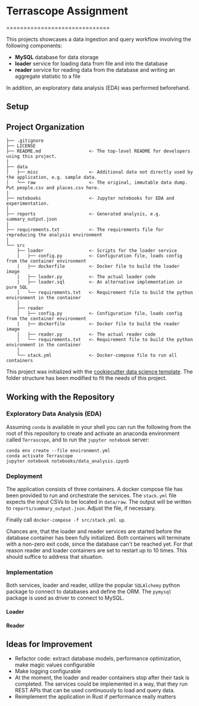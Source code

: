 # Terrascope Assignment
==============================

This projects showcases a data ingestion and query workflow involving the following components:
  * **MySQL** database for data storage
  * **loader** service for loading data from file and into the database
  * **reader** service for reading data from the database and writing an aggregate statistic to a file

In addition, an exploratory data analysis (EDA) was performed beforehand.

## Setup

Project Organization
------------

    ├── .gitignore
    ├── LICENSE
    ├── README.md                  <- The top-level README for developers using this project.
    |
    ├── data
    │   ├── misc                   <- Additional data not directly used by the application, e.g. sample data.
    │   └── raw                    <- The original, immutable data dump. Put people.csv and places.csv here.
    |
    ├── notebooks                  <- Jupyter notebooks for EDA and experimentation.
    │
    ├── reports                    <- Generated analysis, e.g. summary_output.json
    │
    ├── requirements.txt           <- The requirements file for reproducing the analysis environment
    │
    └── src
        ├── loader                 <- Scripts for the loader service
        |   ├── config.py          <- Configuration file, loads config from the container environment
        |   ├── dockerfile         <- Docker file to build the loader image
        |   ├── loader.py          <- The actual loader code
        |   ├── loader.sql         <- An alternative implementation in pure SQL
        │   └── requirements.txt   <- Requirement file to build the python environment in the container
        │
        ├── reader
        │   ├── config.py          <- Configuration file, loads config from the container environment
        |   ├── dockerfile         <- Docker file to build the reader image
        |   ├── reader.py          <- The actual reader code
        │   └── requirements.txt   <- Requirement file to build the python environment in the container
        │
        └── stack.yml              <- Docker-compose file to run all containers

This project was initialized with the [cookiecutter data science template](https://github.com/drivendata/cookiecutter-data-science). The folder structure has been modified to fit the needs of this project.

## Working with the Repository

### Exploratory Data Analysis (EDA)

Assuming `conda` is available in your shell you can run the following from the root of this repository to create and activate an anaconda environment called `Terrascope`, and to run the `jupyter notebook` server:

```
conda env create --file environment.yml
conda activate Terrascope
jupyter notebook notebooks/data_analysis.ipynb
```

### Deployment

The application consists of three containers. A docker compose file has been provided to run and orchestrate the services.
The `stack.yml` file expects the input CSVs to be located in `data/raw`. The output will be written to `reports/summary_output.json`. Adjust the file, if necessary.

Finally call `docker-compose -f src/stack.yml up`.

Chances are, that the loader and reader services are started before the database container has been fully initialized. Both containers will terminate with a non-zero exit code, since the database can't be reached yet. For that reason reader and loader containers are set to restart up to 10 times. This should suffice to address that situation. 

### Implementation

Both services, loader and reader, utilize the popular `SQLAlchemy` python package to connect to databases and define the ORM. The `pymysql` package is used as driver to connect to MySQL.

#### Loader

#### Reader

## Ideas for Improvement

  * Refactor code: extract database models, performance optimization, make magic values configurable
  * Make logging configurable
  * At the moment, the loader and reader containers stop after their task is completed. The services could be implemented in a way, that they run REST APIs that can be used continuously to load and query data.
  * Reimplement the application in Rust if performance really matters